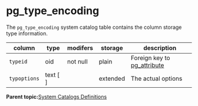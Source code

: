 # pg\_type\_encoding 

The `pg_type_encoding` system catalog table contains the column storage type information.

|column|type|modifers|storage|description|
|------|----|--------|-------|-----------|
|`typeid`|oid|not null|plain|Foreign key to [pg\_attribute](pg_attribute.html)|
|`typoptions`|text \[ \]| |extended|The actual options|

**Parent topic:**[System Catalogs Definitions](../system_catalogs/catalog_ref-html.html)

